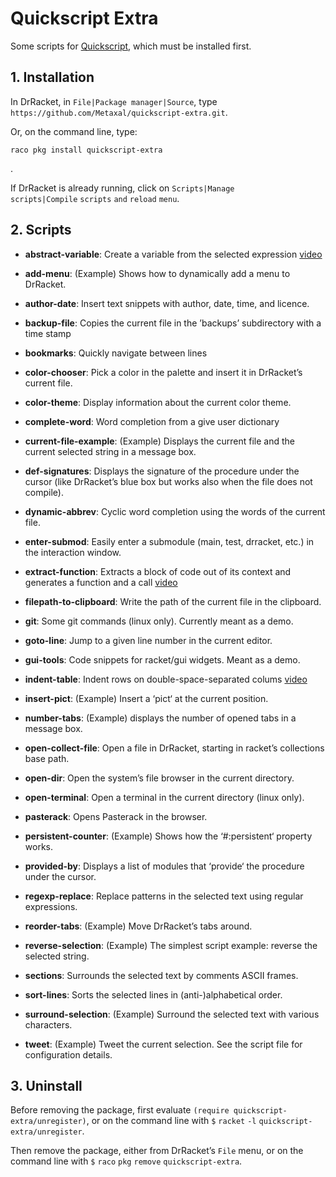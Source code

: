 # Quickscript Extra

Some scripts for [Quickscript](https://github.com/Metaxal/quickscript),
which must be installed first.

## 1. Installation

In DrRacket, in `File|Package manager|Source`, type
`https://github.com/Metaxal/quickscript-extra.git`.

Or, on the command line, type:

```racket
raco pkg install quickscript-extra
```

.

If DrRacket is already running, click on `Scripts|Manage
scripts|Compile` `scripts` `and` `reload` `menu`.

## 2. Scripts

* **abstract-variable**: Create a variable from the selected expression
  [video](https://www.youtube.com/watch?v=qgjAZd4eBBY)

* **add-menu**: \(Example\) Shows how to dynamically add a menu to
  DrRacket.

* **author-date**: Insert text snippets with author, date, time, and
  licence.

* **backup-file**: Copies the current file in the ’backups’ subdirectory
  with a time stamp

* **bookmarks**: Quickly navigate between lines

* **color-chooser**: Pick a color in the palette and insert it in
  DrRacket’s current file.

* **color-theme**: Display information about the current color theme.

* **complete-word**: Word completion from a give user dictionary

* **current-file-example**: \(Example\) Displays the current file and
  the current selected string in a message box.

* **def-signatures**: Displays the signature of the procedure under the
  cursor (like DrRacket’s blue box but works also when the file does not
  compile).

* **dynamic-abbrev**: Cyclic word completion using the words of the
  current file.

* **enter-submod**: Easily enter a submodule (main, test, drracket,
  etc.) in the interaction window.

* **extract-function**: Extracts a block of code out of its context and
  generates a function and a call
  [video](https://www.youtube.com/watch?v=XinMxDLZ7Zw)

* **filepath-to-clipboard**: Write the path of the current file in the
  clipboard.

* **git**: Some git commands (linux only). Currently meant as a demo.

* **goto-line**: Jump to a given line number in the current editor.

* **gui-tools**: Code snippets for racket/gui widgets. Meant as a demo.

* **indent-table**: Indent rows on double-space-separated colums
  [video](https://www.youtube.com/watch?v=KJjVREsgnvA)

* **insert-pict**: \(Example\) Insert a ‘pict‘ at the current position.

* **number-tabs**: \(Example\) displays the number of opened tabs in a
  message box.

* **open-collect-file**: Open a file in DrRacket, starting in racket’s
  collections base path.

* **open-dir**: Open the system’s file browser in the current directory.

* **open-terminal**: Open a terminal in the current directory (linux
  only).

* **pasterack**: Opens Pasterack in the browser.

* **persistent-counter**: \(Example\) Shows how the ‘\#:persistent‘
  property works.

* **provided-by**: Displays a list of modules that ‘provide‘ the
  procedure under the cursor.

* **regexp-replace**: Replace patterns in the selected text using
  regular expressions.

* **reorder-tabs**: \(Example\) Move DrRacket’s tabs around.

* **reverse-selection**: \(Example\) The simplest script example:
  reverse the selected string.

* **sections**: Surrounds the selected text by comments ASCII frames.

* **sort-lines**: Sorts the selected lines in (anti-)alphabetical order.

* **surround-selection**: \(Example\) Surround the selected text with
  various characters.

* **tweet**: \(Example\) Tweet the current selection. See the script
  file for configuration details.

## 3. Uninstall

Before removing the package, first evaluate `(require
quickscript-extra/unregister)`, or on the command line with
`$` `racket` `-l` `quickscript-extra/unregister`.

Then remove the package, either from DrRacket’s `File` menu, or on the
command line with `$` `raco` `pkg` `remove` `quickscript-extra`.

